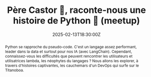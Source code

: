 ---
title: Père Castor 🐻, raconte-nous une histoire de Python 🐍 (meetup)

event: Meetup Python AFPY - Lyon
event_url: https://www.meetup.com/python-afpy-lyon/events/306010414/

location: Lyon (Meetup Python AFPY - Lyon)
address:
  street: OVHcloud, 90 Av. Félix Faure
  city: Lyon
  region: Auvergne-Rhone-Alpes
  postcode: '69003'
  country: France

summary: Meetup, Python et sa courbe d'apprentissage
abstract: "Python se rapproche du pseudo-code. C'est un langage assez performant, leader dans la data et surtout pour nos IA (avec LangChain).

Cependant, connaissez-vous les difficultés que peuvent rencontrer les utilisateurs et utilisatrices lambda, les néophytes du langages ? Nous allons les explorer, à travers d'histoires captivantes, les cauchemars d'un DevOps qui surfe sur le Titanoboa."

date: "2025-02-13T18:30:00Z"
date_end: "2025-02-13T20:30:00Z"
all_day: false

publishDate: "2025-01-01T00:00:00Z"

authors: [David Aparicio]
tags: [Python, Pip, IA, LLM, Courbe d'apprentissage]

featured: false

image:
  caption: 'Crédits: [**Unsplash**](https://unsplash.com/photos/talking-people-sitting-beside-table-PTRzqc_h1r4)'
  focal_point: Right

links:
- icon: binoculars
  icon_pack: fas
  name: Description
  url: https://www.meetup.com/python-afpy-lyon/events/306010414/
- icon: comments
  icon_pack: fas
  name: Avis
  url: https://openfeedback.io/bh6dccRyHxg71VKKk127/2025-02-13/2VuxExQZJ8lVv86s7ndm
url_code: ""
url_pdf: ""
url_slides: "talks/Lyon2025_Python_Pere_Castor.pdf"
url_video: ""

slides: ""
projects: []
---